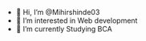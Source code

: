 - 👋 Hi, I’m @Mihirshinde03
- 👀 I’m interested in Web development
- 🌱 I’m currently Studying BCA

<!---
Mihirshinde03/Mihirshinde03 is a ✨ special ✨ repository because its `README.md` (this file) appears on your GitHub profile.
You can click the Preview link to take a look at your changes.
--->
